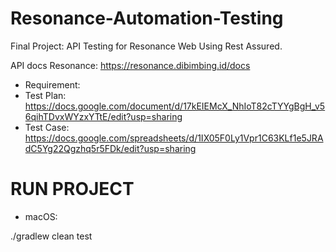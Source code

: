 # Resonance-Automation-Testing
Final Project: API Testing for Resonance Web Using Rest Assured.

API docs Resonance: https://resonance.dibimbing.id/docs

- Requirement: 
- Test Plan: https://docs.google.com/document/d/17kEIEMcX_NhIoT82cTYYgBgH_v56qihTDvxWYzxYTtE/edit?usp=sharing 
- Test Case: https://docs.google.com/spreadsheets/d/1IX05F0Ly1Vpr1C63KLf1e5JRAdC5Yg22Qgzhq5r5FDk/edit?usp=sharing

# RUN PROJECT 
- macOS:

./gradlew clean test 


